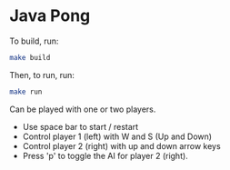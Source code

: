 # Java Pong

To build, run:

```bash
make build
```

Then, to run, run:
```bash
make run
```

Can be played with one or two players. 
- Use space bar to start / restart
- Control player 1 (left) with W and S (Up and Down)
- Control player 2 (right) with up and down arrow keys
- Press 'p' to toggle the AI for player 2 (right).